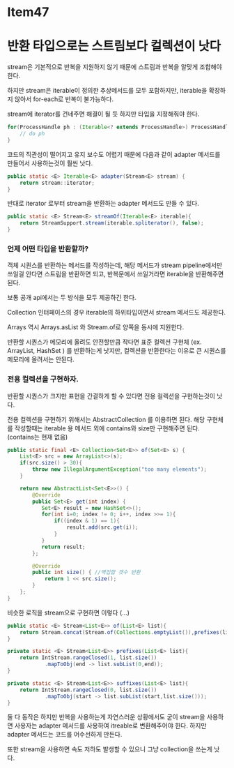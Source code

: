 # Item47

# 반환 타입으로는 스트림보다 컬렉션이 낫다

stream은 기본적으로 반복을 지원하지 않기 때문에 스트림과 반복을 알맞게 조합해야한다.

하지만 stream은 iterable이 정의한 추상메서드를 모두 포함하지만, iterable을 확장하지 않아서
for-each로 반복이 불가능하다.

stream에 iterator를 건네주면 해결이 될 듯 하지만 타입을 지정해줘야 한다.

```java
for(ProcessHandle ph : (Iterable<? extends ProcessHandle>) ProcessHandle.allProcesses()::iterator){
    // do ph
}
```

코드의 직관성이 떨어지고 유지 보수도 어렵기 때문에 다음과 같이 adapter 메서드를 만들어서 사용하는것이 훨씬 낫다.

```java
public static <E> Iterable<E> adapter(Stream<E> stream) {
    return stream::iterator;
}
```

반대로  iterator 로부터 stream을 반환하는 adapter 메서드도 만들 수 있다.

```java
public static <E> Stream<E> streamOf(Iterable<E> iterable){
    return StreamSupport.stream(iterable.spliterator(), false);
}
```

### 언제 어떤 타입을 반환할까?

객체 시퀀스를 반환하는 메서드를 작성하는데, 해당 메서드가 stream pipeline에서만 쓰일걸 안다면 스트림을 반환하면 되고, 반복문에서 쓰일거라면 iterable을 반환해주면 된다.

보통 공개 api에서는 두 방식을 모두 제공하긴 한다.

Collection 인터페이스의 경우 iterable의 하위타입이면서 stream 메서드도 제공한다.

Arrays 역시 Arrays.asList 와 Stream.of로 양쪽을 동시에 지원한다.

반환할 시퀀스가 메모리에 올려도 안전할만큼 작다면 표준 컬렉션 구현체 (ex. ArrayList, HashSet ) 를 반환하는게 낫지만, 컬렉션을 반환한다는 이유로 큰 시퀀스를 메모리에 올려서는 안된다.

### 전용 컬렉션을 구현하자.

반환할 시퀀스가 크지만 표현을 간결하게 할 수 있다면 전용 컬렉션을 구현하는것이 낫다.

전용 컬렉션을 구현하기 위해서는 AbstractCollection 를 이용하면 된다. 해당 구현체를 작성할때는 iterable 용 메서드 외에 contains와 size만 구현해주면 된다. (contains는 현재 없음)

```java
public static final <E> Collection<Set<E>> of(Set<E> s) {
    List<E> src = new ArrayList<>(s);
    if(src.size() > 30){
        throw new IllegalArgumentException("too many elements");
    }

    return new AbstractList<Set<E>>() {
        @Override
        public Set<E> get(int index) {
           Set<E> result = new HashSet<>();
           for(int i=0; index != 0; i++, index >>= 1){
               if((index & 1) == 1){
                   result.add(src.get(i));
               }
           }
           return result;
        };

        @Override
        public int size() { //멱집합 갯수 반환
            return 1 << src.size();
        }
    };
}
```

비슷한 로직을 stream으로 구현하면 이렇다 (…)

```java
public static <E> Stream<List<E>> of(List<E> list){
    return Stream.concat(Stream.of(Collections.emptyList()),prefixes(list).flatMap(SubLists::suffixes));
}

private static <E> Stream<List<E>> prefixes(List<E> list){
    return IntStream.rangeClosed(1, list.size())
            .mapToObj(end -> list.subList(0,end));
}

private static <E> Stream<List<E>> suffixes(List<E> list){
    return IntStream.rangeClosed(0, list.size())
            .mapToObj(start -> list.subList(start,list.size()));
}
```

둘 다 동작은 하지만 반복을 사용하는게 자연스러운 상황에서도 굳이 stream을 사용하면 사용자는 adapter 메서드를 사용하여 itreable로 변환해주어야 한다. 하지만 adapter 메서드는 코드를 어수선하게 만든다.

또한 stream을 사용하면 속도 저하도 발생할 수 있으니 그냥 collection을 쓰는게 낫다.